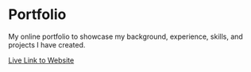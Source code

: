 # Portfolio

My online portfolio to showcase my background, experience, skills, and projects I have created. 

[Live Link to Website]((https://jameswu49.github.io/portfolio/)https://jameswu49.github.io/portfolio/)
